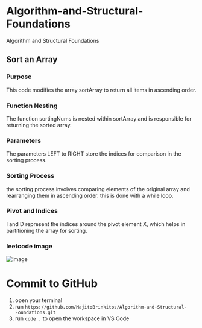 # Algorithm-and-Structural-Foundations
Algorithm and Structural Foundations

## Sort an Array

### Purpose
This code modifies the array sortArray to return all items in ascending order.

### Function Nesting
The function sortingNums is nested within sortArray and is responsible for returning the sorted array.

### Parameters
The parameters LEFT to RIGHT store the indices for comparison in the sorting process.

### Sorting Process
the sorting process involves comparing elements of the original array and rearranging them in ascending order. this is done with a while loop.

### Pivot and Indices
I and D represent the indices around the pivot element X, which helps in partitioning the array for sorting.

### leetcode image
![image](https://github.com/user-attachments/assets/c8453caf-178c-4053-bab7-fead57b02399)

# Commit to GitHub

1. open your terminal
2. run `https://github.com/MajitoBrinkitos/Algorithm-and-Structural-Foundations.git`
3. run `code .` to open the workspace in VS Code
